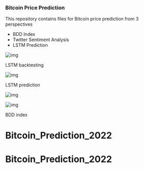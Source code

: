 ### Bitcoin Price Prediction

This repository contains files for Bitcoin price prediction from 3 perspectives
- BDD Index
- Twitter Sentiment Analysis
- LSTM Prediction



![img](https://upload-images.jianshu.io/upload_images/4576145-10776bd3caa925ad.png?imageMogr2/auto-orient/strip|imageView2/2/w/1200/format/webp)

LSTM backtesting



![img](https://upload-images.jianshu.io/upload_images/4576145-d6cab12d7357b86b.png?imageMogr2/auto-orient/strip|imageView2/2/w/1200/format/webp)

LSTM prediction



![img](https://upload-images.jianshu.io/upload_images/4576145-4d93d4029f810981.png?imageMogr2/auto-orient/strip|imageView2/2/w/1200/format/webp)



![img](https://upload-images.jianshu.io/upload_images/4576145-74190f51718d4e19.png?imageMogr2/auto-orient/strip|imageView2/2/w/1200/format/webp)

BDD index

# Bitcoin_Prediction_2022
# Bitcoin_Prediction_2022

